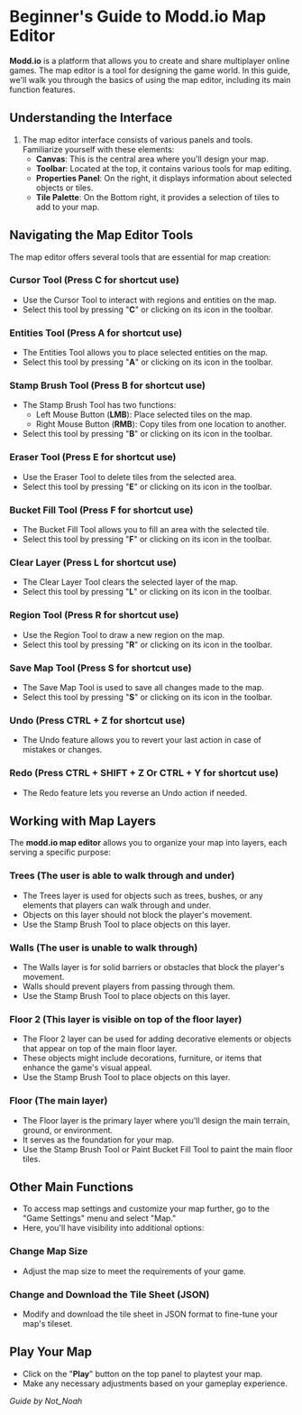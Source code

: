 # Beginner's Guide to Modd.io Map Editor

**Modd.io** is a platform that allows you to create and share multiplayer online games. The map editor is a tool for designing the game world. In this guide, we'll walk you through the basics of using the map editor, including its main function features.

## Understanding the Interface

1. The map editor interface consists of various panels and tools. Familiarize yourself with these elements:
   - **Canvas**: This is the central area where you'll design your map.
   - **Toolbar**: Located at the top, it contains various tools for map editing.
   - **Properties Panel**: On the right, it displays information about selected objects or tiles.
   - **Tile Palette**: On the Bottom right, it provides a selection of tiles to add to your map.

## Navigating the Map Editor Tools

The map editor offers several tools that are essential for map creation:

### Cursor Tool (Press C for shortcut use)

- Use the Cursor Tool to interact with regions and entities on the map.
- Select this tool by pressing "**C**" or clicking on its icon in the toolbar.

### Entities Tool (Press A for shortcut use)

- The Entities Tool allows you to place selected entities on the map.
- Select this tool by pressing "**A**" or clicking on its icon in the toolbar.

### Stamp Brush Tool (Press B for shortcut use)

- The Stamp Brush Tool has two functions:
   - Left Mouse Button (**LMB**): Place selected tiles on the map.
   - Right Mouse Button (**RMB**): Copy tiles from one location to another.
- Select this tool by pressing "**B**" or clicking on its icon in the toolbar.

### Eraser Tool (Press E for shortcut use)

- Use the Eraser Tool to delete tiles from the selected area.
- Select this tool by pressing "**E**" or clicking on its icon in the toolbar.

### Bucket Fill Tool (Press F for shortcut use)

- The Bucket Fill Tool allows you to fill an area with the selected tile.
- Select this tool by pressing "**F**" or clicking on its icon in the toolbar.

### Clear Layer (Press L for shortcut use)

- The Clear Layer Tool clears the selected layer of the map.
- Select this tool by pressing "**L**" or clicking on its icon in the toolbar.

### Region Tool (Press R for shortcut use)

- Use the Region Tool to draw a new region on the map.
- Select this tool by pressing "**R**" or clicking on its icon in the toolbar.

### Save Map Tool (Press S for shortcut use)

- The Save Map Tool is used to save all changes made to the map.
- Select this tool by pressing "**S**" or clicking on its icon in the toolbar.

### Undo (Press CTRL + Z for shortcut use)

- The Undo feature allows you to revert your last action in case of mistakes or changes.

### Redo (Press CTRL + SHIFT + Z Or CTRL + Y for shortcut use)

- The Redo feature lets you reverse an Undo action if needed.

## Working with Map Layers

The **modd.io map editor** allows you to organize your map into layers, each serving a specific purpose:

### Trees (The user is able to walk through and under)

- The Trees layer is used for objects such as trees, bushes, or any elements that players can walk through and under.
- Objects on this layer should not block the player's movement.
- Use the Stamp Brush Tool to place objects on this layer.

### Walls (The user is unable to walk through)

- The Walls layer is for solid barriers or obstacles that block the player's movement.
- Walls should prevent players from passing through them.
- Use the Stamp Brush Tool to place objects on this layer.

### Floor 2 (This layer is visible on top of the floor layer)

- The Floor 2 layer can be used for adding decorative elements or objects that appear on top of the main floor layer.
- These objects might include decorations, furniture, or items that enhance the game's visual appeal.
- Use the Stamp Brush Tool to place objects on this layer.

### Floor (The main layer)

- The Floor layer is the primary layer where you'll design the main terrain, ground, or environment.
- It serves as the foundation for your map.
- Use the Stamp Brush Tool or Paint Bucket Fill Tool to paint the main floor tiles.

## Other Main Functions

- To access map settings and customize your map further, go to the "Game Settings" menu and select "Map."
- Here, you'll have visibility into additional options:

### Change Map Size

- Adjust the map size to meet the requirements of your game.

### Change and Download the Tile Sheet (JSON)

- Modify and download the tile sheet in JSON format to fine-tune your map's tileset.

## Play Your Map

- Click on the "**Play**" button on the top panel to playtest your map.
- Make any necessary adjustments based on your gameplay experience.

*Guide by Not_Noah*

